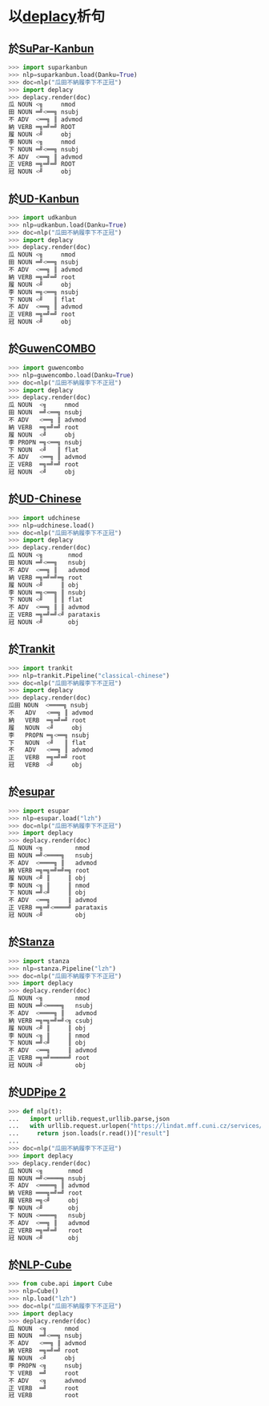 # 以[deplacy](https://koichiyasuoka.github.io/deplacy/)析句

## 於[SuPar-Kanbun](https://github.com/KoichiYasuoka/SuPar-Kanbun)

```py
>>> import suparkanbun
>>> nlp=suparkanbun.load(Danku=True)
>>> doc=nlp("瓜田不納履李下不正冠")
>>> import deplacy
>>> deplacy.render(doc)
瓜 NOUN <╗     nmod
田 NOUN ═╝<══╗ nsubj
不 ADV  <══╗ ║ advmod
納 VERB ═╗═╝═╝ ROOT
履 NOUN <╝     obj
李 NOUN <╗     nmod
下 NOUN ═╝<══╗ nsubj
不 ADV  <══╗ ║ advmod
正 VERB ═╗═╝═╝ ROOT
冠 NOUN <╝     obj
```

## 於[UD-Kanbun](https://github.com/KoichiYasuoka/UD-Kanbun)

```py
>>> import udkanbun
>>> nlp=udkanbun.load(Danku=True)
>>> doc=nlp("瓜田不納履李下不正冠")
>>> import deplacy
>>> deplacy.render(doc)
瓜 NOUN <╗     nmod
田 NOUN ═╝<══╗ nsubj
不 ADV  <══╗ ║ advmod
納 VERB ═╗═╝═╝ root
履 NOUN <╝     obj
李 NOUN ═╗<══╗ nsubj
下 NOUN <╝   ║ flat
不 ADV  <══╗ ║ advmod
正 VERB ═╗═╝═╝ root
冠 NOUN <╝     obj
```

## 於[GuwenCOMBO](https://github.com/KoichiYasuoka/GuwenCOMBO)

```py
>>> import guwencombo
>>> nlp=guwencombo.load(Danku=True)
>>> doc=nlp("瓜田不納履李下不正冠")
>>> import deplacy
>>> deplacy.render(doc)
瓜 NOUN  <╗     nmod
田 NOUN  ═╝<══╗ nsubj
不 ADV   <══╗ ║ advmod
納 VERB  ═╗═╝═╝ root
履 NOUN  <╝     obj
李 PROPN ═╗<══╗ nsubj
下 NOUN  <╝   ║ flat
不 ADV   <══╗ ║ advmod
正 VERB  ═╗═╝═╝ root
冠 NOUN  <╝     obj
```

## 於[UD-Chinese](https://pypi.org/project/udchinese)

```py
>>> import udchinese
>>> nlp=udchinese.load()
>>> doc=nlp("瓜田不納履李下不正冠")
>>> import deplacy
>>> deplacy.render(doc)
瓜 NOUN <╗       nmod
田 NOUN ═╝<══╗   nsubj
不 ADV  <══╗ ║   advmod
納 VERB ═╗═╝═╝═╗ root
履 NOUN <╝     ║ obj
李 NOUN ═╗<══╗ ║ nsubj
下 NOUN <╝   ║ ║ flat
不 ADV  <══╗ ║ ║ advmod
正 VERB ═╗═╝═╝<╝ parataxis
冠 NOUN <╝       obj
```

## 於[Trankit](https://github.com/nlp-uoregon/trankit)

```py
>>> import trankit
>>> nlp=trankit.Pipeline("classical-chinese")
>>> doc=nlp("瓜田不納履李下不正冠")
>>> import deplacy
>>> deplacy.render(doc)
瓜田 NOUN  <════╗ nsubj
不   ADV   <══╗ ║ advmod
納   VERB  ═╗═╝═╝ root
履   NOUN  <╝     obj
李   PROPN ═╗<══╗ nsubj
下   NOUN  <╝   ║ flat
不   ADV   <══╗ ║ advmod
正   VERB  ═╗═╝═╝ root
冠   VERB  <╝     obj
```

## 於[esupar](https://github.com/KoichiYasuoka/esupar)

```py
>>> import esupar
>>> nlp=esupar.load("lzh")
>>> doc=nlp("瓜田不納履李下不正冠")
>>> import deplacy
>>> deplacy.render(doc)
瓜 NOUN <╗         nmod
田 NOUN ═╝<════╗   nsubj
不 ADV  <════╗ ║   advmod
納 VERB ═╗═╗═╝═╝═╗ root
履 NOUN <╝ ║     ║ obj
李 NOUN <╗ ║     ║ nmod
下 NOUN ═╝<╝     ║ obj
不 ADV  <══╗     ║ advmod
正 VERB ═╗═╝<════╝ parataxis
冠 NOUN <╝         obj
```

## 於[Stanza](https://stanfordnlp.github.io/stanza)

```py
>>> import stanza
>>> nlp=stanza.Pipeline("lzh")
>>> doc=nlp("瓜田不納履李下不正冠")
>>> import deplacy
>>> deplacy.render(doc)
瓜 NOUN <╗         nmod
田 NOUN ═╝<════╗   nsubj
不 ADV  <════╗ ║   advmod
納 VERB ═╗═╗═╝═╝<╗ csubj
履 NOUN <╝ ║     ║ obj
李 NOUN <╗ ║     ║ nmod
下 NOUN ═╝<╝     ║ obj
不 ADV  <══╗     ║ advmod
正 VERB ═╗═╝═════╝ root
冠 NOUN <╝         obj
```

## 於[UDPipe 2](http://ufal.mff.cuni.cz/udpipe/2)

```py
>>> def nlp(t):
...   import urllib.request,urllib.parse,json
...   with urllib.request.urlopen("https://lindat.mff.cuni.cz/services/udpipe/api/process?model=lzh&tokenizer&tagger&parser&data="+urllib.parse.quote(t)) as r:
...     return json.loads(r.read())["result"]
...
>>> doc=nlp("瓜田不納履李下不正冠")
>>> import deplacy
>>> deplacy.render(doc)
瓜 NOUN <╗       nmod
田 NOUN ═╝<════╗ nsubj
不 ADV  <════╗ ║ advmod
納 VERB ═══╗═╝═╝ root
履 VERB ═╗<╝     obj
李 NOUN <╝       obj
下 NOUN <════╗   nsubj
不 ADV  <══╗ ║   advmod
正 VERB ═╗═╝═╝   root
冠 NOUN <╝       obj
```

## 於[NLP-Cube](https://github.com/Adobe/NLP-Cube)

```py
>>> from cube.api import Cube
>>> nlp=Cube()
>>> nlp.load("lzh")
>>> doc=nlp("瓜田不納履李下不正冠")
>>> import deplacy
>>> deplacy.render(doc)
瓜 NOUN  <╗     nmod
田 NOUN  ═╝<══╗ nsubj
不 ADV   <══╗ ║ advmod
納 VERB  ═╗═╝═╝ root
履 NOUN  <╝     obj
李 PROPN <╗     nsubj
下 VERB  ═╝     root
不 ADV   <╗     advmod
正 VERB  ═╝     root
冠 VERB         root
```

